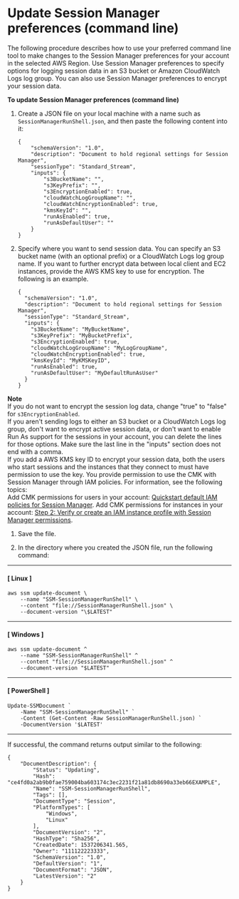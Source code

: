 # Update Session Manager preferences \(command line\)<a name="getting-started-configure-preferences-cli"></a>

The following procedure describes how to use your preferred command line tool to make changes to the Session Manager preferences for your account in the selected AWS Region\. Use Session Manager preferences to specify options for logging session data in an S3 bucket or Amazon CloudWatch Logs log group\. You can also use Session Manager preferences to encrypt your session data\.

**To update Session Manager preferences \(command line\)**

1. Create a JSON file on your local machine with a name such as `SessionManagerRunShell.json`, and then paste the following content into it:

   ```
   {
       "schemaVersion": "1.0",
       "description": "Document to hold regional settings for Session Manager",
       "sessionType": "Standard_Stream",
       "inputs": {
           "s3BucketName": "",
           "s3KeyPrefix": "",
           "s3EncryptionEnabled": true,
           "cloudWatchLogGroupName": "",
           "cloudWatchEncryptionEnabled": true,
           "kmsKeyId": "",
           "runAsEnabled": true,
           "runAsDefaultUser": ""
       }
   }
   ```

1. Specify where you want to send session data\. You can specify an S3 bucket name \(with an optional prefix\) or a CloudWatch Logs log group name\. If you want to further encrypt data between local client and EC2 instances, provide the AWS KMS key to use for encryption\. The following is an example\.

   ```
   {
     "schemaVersion": "1.0",
     "description": "Document to hold regional settings for Session Manager",
     "sessionType": "Standard_Stream",
     "inputs": {
       "s3BucketName": "MyBucketName",
       "s3KeyPrefix": "MyBucketPrefix",
       "s3EncryptionEnabled": true,
       "cloudWatchLogGroupName": "MyLogGroupName",
       "cloudWatchEncryptionEnabled": true,
       "kmsKeyId": "MyKMSKeyID",
       "runAsEnabled": true,
       "runAsDefaultUser": "MyDefaultRunAsUser"
     }
   }
   ```
**Note**  
If you do not want to encrypt the session log data, change "true" to "false" for `s3EncryptionEnabled`\.  
If you aren't sending logs to either an S3 bucket or a CloudWatch Logs log group, don't want to encrypt active session data, or don't want to enable Run As support for the sessions in your account, you can delete the lines for those options\. Make sure the last line in the "inputs" section does not end with a comma\.  
If you add a AWS KMS key ID to encrypt your session data, both the users who start sessions and the instances that they connect to must have permission to use the key\. You provide permission to use the CMK with Session Manager through IAM policies\. For information, see the following topics:  
Add CMK permissions for users in your account: [Quickstart default IAM policies for Session Manager](getting-started-restrict-access-quickstart.md)\.
Add CMK permissions for instances in your account: [Step 2: Verify or create an IAM instance profile with Session Manager permissions](session-manager-getting-started-instance-profile.md)\.

1. Save the file\.

1. In the directory where you created the JSON file, run the following command:

------
#### [ Linux ]

   ```
   aws ssm update-document \
       --name "SSM-SessionManagerRunShell" \
       --content "file://SessionManagerRunShell.json" \
       --document-version "\$LATEST"
   ```

------
#### [ Windows ]

   ```
   aws ssm update-document ^
       --name "SSM-SessionManagerRunShell" ^
       --content "file://SessionManagerRunShell.json" ^
       --document-version "$LATEST"
   ```

------
#### [ PowerShell ]

   ```
   Update-SSMDocument `
       -Name "SSM-SessionManagerRunShell" `
       -Content (Get-Content -Raw SessionManagerRunShell.json) `
       -DocumentVersion '$LATEST'
   ```

------

   If successful, the command returns output similar to the following:

   ```
   {
       "DocumentDescription": {
           "Status": "Updating",
           "Hash": "ce4fd0a2ab9b0fae759004ba603174c3ec2231f21a81db8690a33eb66EXAMPLE",
           "Name": "SSM-SessionManagerRunShell",
           "Tags": [],
           "DocumentType": "Session",
           "PlatformTypes": [
               "Windows",
               "Linux"
           ],
           "DocumentVersion": "2",
           "HashType": "Sha256",
           "CreatedDate": 1537206341.565,
           "Owner": "111122223333",
           "SchemaVersion": "1.0",
           "DefaultVersion": "1",
           "DocumentFormat": "JSON",
           "LatestVersion": "2"
       }
   }
   ```
